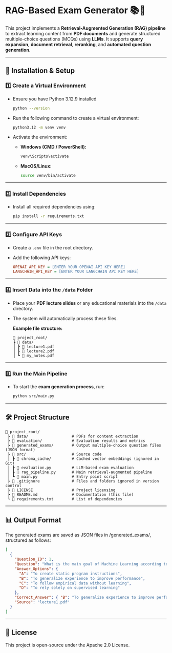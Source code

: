 # **RAG-Based Exam Generator** 📚🤖  

This project implements a **Retrieval-Augmented Generation (RAG) pipeline** to extract learning content from **PDF documents** and generate structured multiple-choice questions (MCQs) using **LLMs**. It supports **query expansion**, **document retrieval**, **reranking**, and **automated question generation**.

---

## **🚀 Installation & Setup**  

### **1️⃣ Create a Virtual Environment**  
- Ensure you have Python 3.12.9 installed
  
    ```bash
    python --version
    ```
    
- Run the following command to create a virtual environment:  

    ```bash
    python3.12 -m venv venv
    ```

- Activate the environment:  
    - **Windows (CMD / PowerShell):**  
        ```bash
        venv\Scripts\activate
        ```
    - **MacOS/Linux:**  
        ```bash
        source venv/bin/activate
        ```

---

### **2️⃣ Install Dependencies**  
- Install all required dependencies using:  

    ```bash
    pip install -r requirements.txt
    ```

---

### **3️⃣ Configure API Keys**  
- Create a `.env` file in the root directory.
- Add the following API keys:  

    ```ini
    OPENAI_API_KEY = [ENTER YOUR OPENAI API KEY HERE]
    LANGCHAIN_API_KEY = [ENTER YOUR LANGCHAIN API KEY HERE]
    ```

---

### **4️⃣ Insert Data into the `/data` Folder**  
- Place your **PDF lecture slides** or any educational materials into the `/data` directory.  
- The system will automatically process these files.

    **Example file structure:**  
    ```plaintext
    📂 project_root/
    ┣ 📂 data/
    ┃ ┣ 📄 lecture1.pdf
    ┃ ┣ 📄 lecture2.pdf
    ┃ ┗ 📄 my_notes.pdf
    ```

---

### **5️⃣ Run the Main Pipeline**  
- To start the **exam generation process**, run:

    ```bash
    python src/main.py
    ```

---

## **🛠 Project Structure**  
```plaintext
📂 project_root/
 ┣ 📂 data/                   # PDFs for content extraction
 ┣ 📂 evaluation/             # Evaluation results and metrics
 ┣ 📂 generated_exams/        # Output multiple-choice question files (JSON format)
 ┣ 📂 src/                    # Source code
 ┃ ┣ 📂 chroma_cache/         # Cached vector embeddings (ignored in Git)
 ┃ ┣ 📜 evaluation.py         # LLM-based exam evaluation
 ┃ ┣ 📜 rag_pipeline.py       # Main retrieval-augmented pipeline
 ┃ ┗ 📜 main.py               # Entry point script
 ┣ 📜 .gitignore              # Files and folders ignored in version control
 ┣ 📜 LICENSE                 # Project licensing
 ┣ 📜 README.md               # Documentation (this file)
 ┗ 📜 requirements.txt        # List of dependencies

```

---

## **📊 Output Format**  
The generated exams are saved as JSON files in /generated_exams/, structured as follows:
```json
[
  {
    "Question_ID": 1,
    "Question": "What is the main goal of Machine Learning according to Mitchell (1997)?",
    "Answer_Options": {
      "A": "To create static program instructions",
      "B": "To generalize experience to improve performance",
      "C": "To follow empirical data without learning",
      "D": "To rely solely on supervised learning"
    },
    "Correct_Answer": { "B": "To generalize experience to improve performance" },
    "Source": "lecture1.pdf"
  }
]

```

---

## **📜 License**  
This project is open-source under the Apache 2.0 License.
